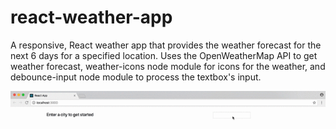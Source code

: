 # react-weather-app

A responsive, React weather app that provides the weather forecast for the next 6 days for a specified location. Uses the OpenWeatherMap API to get weather forecast, weather-icons node module for icons for the weather, and debounce-input node module to process the textbox's input.

![Screenshot](https://github.com/shlok-kothari/react-weather-app/raw/master/image.gif)
